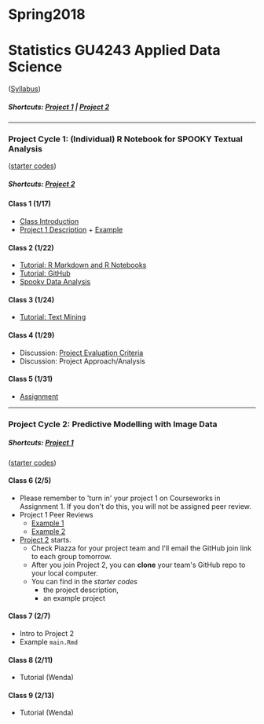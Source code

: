 # Spring2018
# Statistics GU4243 Applied Data Science
([Syllabus](/Course_Information/syllabus.Rmd))

##### Shortcuts: [Project 1](#project-cycle-1-individual-r-notebook-for-spooky-textual-analysis) | [Project 2](#project-cycle-2-predictive-modelling-with-image-data)

----

### Project Cycle 1: (Individual) R Notebook for SPOOKY Textual Analysis

([starter codes](/Project_Starter_Codes/Project1-RNotebook))

##### Shortcuts: [Project 2](#project-cycle-2-predictive-modelling-with-image-data)

#### Class 1 (1/17)
+ [Class Introduction](/Tutorials/Intro.pdf)
+ [Project 1 Description](/Project_Starter_Codes/Project1-RNotebook/doc/project_description.Rmd) + [Example](https://github.com/TZstatsADS/fall2017-project1-BruceYanghy)

#### Class 2 (1/22)
+ [Tutorial: R Markdown and R Notebooks](/Tutorials/RNotebook.Rmd)
+ [Tutorial: GitHub](/Tutorials/Week1-GitHub.md)
+ [Spooky Data Analysis](https://github.com/GU4243-ADS/Week1-GitHub)

#### Class 3 (1/24)
+ [Tutorial: Text Mining](/Tutorials/Week1-TextMining)

#### Class 4 (1/29)
+ Discussion: [Project Evaluation Criteria](https://piazza.com/class/ja4fumjiqyo475?cid=9)
+ Discussion: Project Approach/Analysis

#### Class 5 (1/31)
+ [Assignment](/Additional_Docs/Class_1_31.md)

----

### Project Cycle 2: Predictive Modelling with Image Data

##### Shortcuts: [Project 1](#project-cycle-1-individual-r-notebook-for-spooky-textual-analysis)

([starter codes](/Project_Starter_Codes/Project2-PredictiveModelling))

#### Class 6 (2/5)
+ Please remember to 'turn in' your project 1 on Courseworks in Assignment 1.  If you don't do this, you will not be assigned peer review.
+ Project 1 Peer Reviews
  + [Example 1](https://github.com/GU4243-ADS/spring2018-project1-wantingcheng)
  + [Example 2](https://github.com/GU4243-ADS/spring2018-project1-danieljosephparker)
+ [Project 2](Project_Starter_Codes/Project2-PredictiveModelling/doc/project2_desc.md) starts.
  + Check Piazza for your project team and I'll email the GitHub join link to each group tomorrow.
  + After you join Project 2, you can **clone** your team's GitHub repo to your local computer. 
  + You can find in the *starter codes* 
    + the project description, 
    + an example project 
    
#### Class 7 (2/7)  
+ Intro to Project 2
+ Example `main.Rmd`

#### Class 8 (2/11) 
+ Tutorial (Wenda)

#### Class 9 (2/13) 
+ Tutorial (Wenda)


